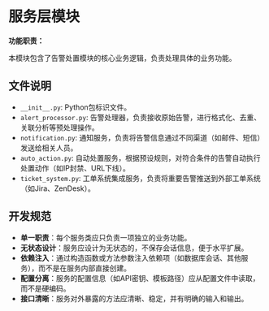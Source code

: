 # 服务层模块

**功能职责：**

本模块包含了告警处置模块的核心业务逻辑，负责处理具体的业务功能。

## 文件说明

- `__init__.py`: Python包标识文件。
- `alert_processor.py`: 告警处理器，负责接收原始告警，进行格式化、去重、关联分析等预处理操作。
- `notification.py`: 通知服务，负责将告警信息通过不同渠道（如邮件、短信）发送给相关人员。
- `auto_action.py`: 自动处置服务，根据预设规则，对符合条件的告警自动执行处置动作（如IP封禁、URL下线）。
- `ticket_system.py`: 工单系统集成服务，负责将重要告警推送到外部工单系统（如Jira、ZenDesk）。

## 开发规范

- **单一职责**：每个服务类应只负责一项独立的业务功能。
- **无状态设计**：服务应设计为无状态的，不保存会话信息，便于水平扩展。
- **依赖注入**：通过构造函数或方法参数注入依赖项（如数据库会话、其他服务），而不是在服务内部直接创建。
- **配置分离**：服务的配置信息（如API密钥、模板路径）应从配置文件中读取，而不是硬编码。
- **接口清晰**：服务对外暴露的方法应清晰、稳定，并有明确的输入和输出。